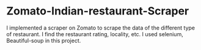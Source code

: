 # Zomato-Indian-restaurant-Scraper
I implemented a scraper on Zomato to scrape the data of the different type of restaurant. I find the restaurant rating, locality, etc. I used selenium, Beautiful-soup in this project.
